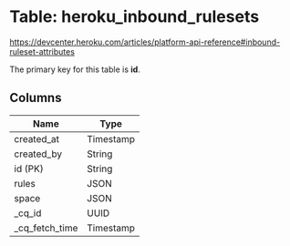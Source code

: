# Table: heroku_inbound_rulesets
https://devcenter.heroku.com/articles/platform-api-reference#inbound-ruleset-attributes

The primary key for this table is **id**.


## Columns
| Name          | Type          |
| ------------- | ------------- |
|created_at|Timestamp|
|created_by|String|
|id (PK)|String|
|rules|JSON|
|space|JSON|
|_cq_id|UUID|
|_cq_fetch_time|Timestamp|